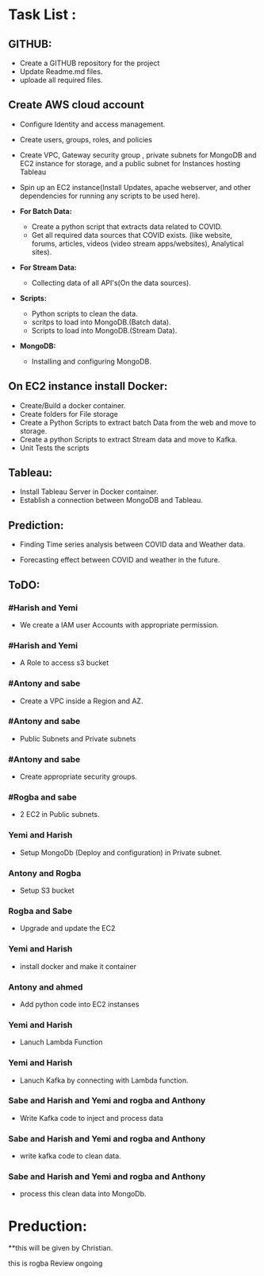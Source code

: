  # Task List :
 ## GITHUB:
  * Create a GITHUB repository for the project
  * Update Readme.md files. 
  * uploade all required files.
  
 ## Create AWS cloud account 
  * Configure Identity and access management.
  * Create users, groups, roles, and policies
  * Create VPC, Gateway security group , private subnets for MongoDB and EC2 instance for storage, and a public subnet for Instances hosting  Tableau
  * Spin up an EC2 instance(Install Updates, apache webserver, and other dependencies for running any scripts to be used here).

* **For Batch Data:**
  * Create a python script that extracts data related to COVID.
  * Get all required data sources that COVID exists. (like website, forums, articles, videos (video stream apps/websites), Analytical sites).
* **For Stream Data:**
  * Collecting data of all API's(On the data sources).

* **Scripts:**
  * Python scripts to clean the data.
  * scritps to load into MongoDB.(Batch data).
  * Scripts to load into MongoDB.(Stream Data).
  
* **MongoDB:**
  * Installing and configuring MongoDB.
 
## On EC2 instance install Docker:

 * Create/Build a docker container.
 * Create folders for File storage
 * Create a Python Scripts to extract batch Data from the web and move to storage.
 * Create a python Scripts to extract Stream data and move to Kafka.
 * Unit Tests the scripts


## Tableau:

 * Install Tableau Server in Docker container.
 * Establish a connection between MongoDB and Tableau.

## Prediction:

 * Finding Time series analysis between COVID data and Weather data.

 * Forecasting effect between COVID and weather in the future.
## ToDO:

### **#Harish and Yemi** 
*  We create a IAM user Accounts with appropriate permission. 
### **#Harish and Yemi**
*  A Role to access s3 bucket
### **#Antony and sabe**
*  Create a VPC inside a Region and AZ.
### **#Antony and sabe**
*  Public Subnets and Private subnets 
### **#Antony and sabe**
*  Create appropriate security groups. 
### **#Rogba and sabe**
*  2 EC2 in Public subnets. 
### **Yemi and Harish**
*  Setup MongoDb (Deploy and configuration) in Private subnet. 
### **Antony and Rogba**
*  Setup S3 bucket 
### **Rogba and Sabe**
*  Upgrade and update the EC2 
### **Yemi and Harish**
*  install docker and make it container 
### **Antony and ahmed**
*  Add python code into EC2 instanses 
### **Yemi and Harish**
*  Lanuch Lambda Function 
### **Yemi and Harish**
*  Lanuch Kafka  by connecting with Lambda function. 
### **Sabe and Harish and Yemi and rogba and Anthony**
*  Write Kafka code to inject and process data 
### **Sabe and Harish and Yemi and rogba and Anthony**
*  write kafka code to clean data.
### **Sabe and Harish and Yemi and rogba and Anthony**
*  process this clean data into MongoDb.
# Preduction: 
**this will be given by Christian. 


this is rogba 
Review ongoing
